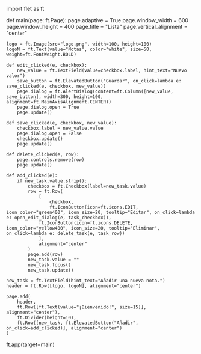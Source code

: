 import flet as ft

def main(page: ft.Page):
    page.adaptive = True
    page.window_width = 600
    page.window_height = 400
    page.title = "Lista"
    page.vertical_alignment = "center"

    logo = ft.Image(src="logo.png", width=100, height=100)
    logoN = ft.Text(value="Notas", color="white", size=50, weight=ft.FontWeight.BOLD)

    def edit_clicked(e, checkbox):
        new_value = ft.TextField(value=checkbox.label, hint_text="Nuevo valor")
        save_button = ft.ElevatedButton("Guardar", on_click=lambda e: save_clicked(e, checkbox, new_value))
        page.dialog = ft.AlertDialog(content=ft.Column([new_value, save_button], width=300, height=100, alignment=ft.MainAxisAlignment.CENTER))
        page.dialog.open = True
        page.update()

    def save_clicked(e, checkbox, new_value):
        checkbox.label = new_value.value
        page.dialog.open = False
        checkbox.update()
        page.update()

    def delete_clicked(e, row):
        page.controls.remove(row)
        page.update()

    def add_clicked(e):
        if new_task.value.strip():
            checkbox = ft.Checkbox(label=new_task.value)
            row = ft.Row(
                [
                    checkbox,
                    ft.IconButton(icon=ft.icons.EDIT, icon_color="green400", icon_size=20, tooltip="Editar", on_click=lambda e: open_edit_dialog(e, task_checkbox)),
                ft.IconButton(icon=ft.icons.DELETE, icon_color="yellow400", icon_size=20, tooltip="Eliminar", on_click=lambda e: delete_task(e, task_row))
                ],
                alignment="center"
            )
            page.add(row)
            new_task.value = ""
            new_task.focus()
            new_task.update()

    new_task = ft.TextField(hint_text="Añadir una nueva nota.")
    header = ft.Row([logo, logoN], alignment="center")
    
    page.add(
        header,
        ft.Row([ft.Text(value="¡Bienvenido!", size=15)], alignment="center"),
        ft.Divider(height=10),
        ft.Row([new_task, ft.ElevatedButton("Añadir", on_click=add_clicked)], alignment="center")
    )

ft.app(target=main)
